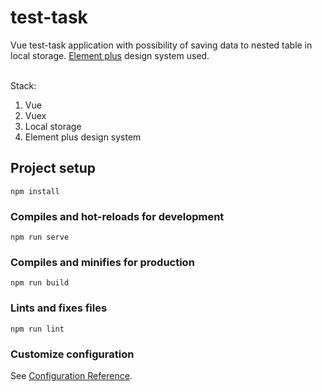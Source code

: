 # test-task

Vue test-task application with possibility of saving data to nested table in local storage. [Element plus](https://element-plus.org/en-US/) design system used. 

<br>
Stack: 
<br>
<ol>
<li>Vue</li>
<li>Vuex</li>
<li>Local storage</li>
<li>Element plus design system</li>


</ol>

## Project setup
```
npm install
```

### Compiles and hot-reloads for development
```
npm run serve
```

### Compiles and minifies for production
```
npm run build
```

### Lints and fixes files
```
npm run lint
```

### Customize configuration
See [Configuration Reference](https://cli.vuejs.org/config/).
